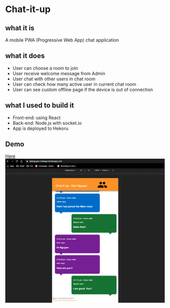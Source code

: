 # Chat-it-up

## what it is
A mobile PWA (Progressive Web App) chat application 
## what it does
- User can choose a room to join 
- User receive welcome message from Admin
- User chat with other users in chat room
- User can check how many active user in current chat room 
- User can see custom offline page if the device is out of connection
## what I used to build it
- Front-end: using React
- Back-end: Node.js with socket.io
- App is deployed to Hekoru
## Demo
[Here](https://kietnguyen-chatapp.herokuapp.com/)
![Demo Pic](https://github.com/alvinnguyen0312/Chat-it-up/blob/master/Screen%20Shot%202020-03-30%20at%208.17.37%20PM.png)
